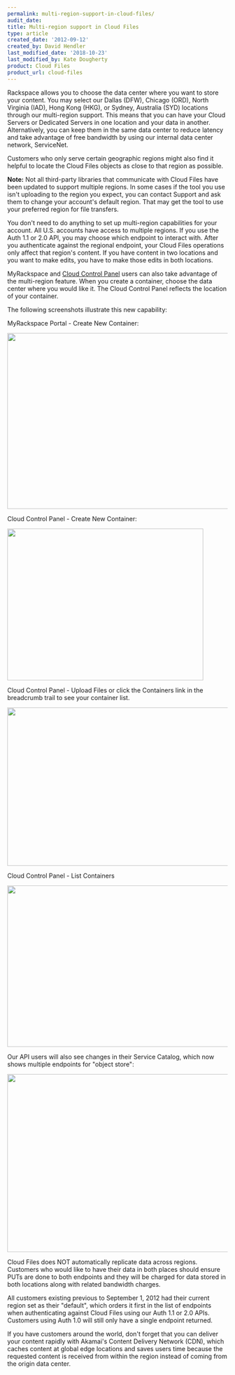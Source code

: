 ```yaml
---
permalink: multi-region-support-in-cloud-files/
audit_date:
title: Multi-region support in Cloud Files
type: article
created_date: '2012-09-12'
created_by: David Hendler
last_modified_date: '2018-10-23'
last_modified_by: Kate Dougherty
product: Cloud Files
product_url: cloud-files
---
```


Rackspace allows you to choose the data center where you want to
store your content. You may select our Dallas (DFW), Chicago (ORD),
North Virginia (IAD), Hong Kong (HKG), or Sydney, Australia (SYD)
locations through our multi-region support. This means that you can have your
Cloud Servers or Dedicated Servers in one location and your data in
another. Alternatively, you can keep them in the same data center to reduce
latency and take advantage of free bandwidth by using our internal data center
network, ServiceNet.

Customers who only serve certain geographic regions might also find it
helpful to locate the Cloud Files objects as close to that region as
possible.

**Note:** Not all third-party libraries that communicate with
Cloud Files have been updated to support multiple regions. In some
cases if the tool you use isn't uploading to the region you expect, you
can contact Support and ask them to change your account's default
region. That may get the tool to use your preferred region for file
transfers.

You don't need to do anything to set up multi-region capabilities for
your account. All U.S. accounts have access to multiple regions. If you
use the Auth 1.1 or 2.0 API, you may choose which endpoint to interact
with. After you authenticate against the regional endpoint, your
Cloud Files operations only affect that region's content. If
you have content in two locations and you want to make edits, you
have to make those edits in both locations.

MyRackspace and [Cloud Control Panel](https://login.rackspace.com/)
users can also take advantage of the multi-region feature. When you
create a container, choose the data center where you would like it. The
Cloud Control Panel reflects the location of your container.

The following screenshots illustrate this new capability:

MyRackspace Portal - Create New Container:

<img src="{% asset_path cloud-files/multi-region-support-in-cloud-files/CreateContainer.png %}" width="745" height="401" />

Cloud Control Panel - Create New Container:

<img src="{% asset_path cloud-files/multi-region-support-in-cloud-files/TestContainerVirginia_0.png %}" width="448" height="346" />

Cloud Control Panel - Upload Files or click the Containers link in the
breadcrumb trail to see your container list.

<img src="{% asset_path cloud-files/multi-region-support-in-cloud-files/ContainerContent_0.png %}" width="727" height="361" />

Cloud Control Panel - List Containers

<img src="{% asset_path cloud-files/multi-region-support-in-cloud-files/ContainerList_0.png %}" width="1003" height="368" />

Our API users will also see changes in their Service Catalog, which now
shows multiple endpoints for "object store":

<img src="{% asset_path cloud-files/multi-region-support-in-cloud-files/cf%20-%20api%20access%20points.png %}" width="599" height="406" />

Cloud Files does NOT automatically replicate data across regions.
Customers who would like to have their data in both places should ensure
PUTs are done to both endpoints and they will be charged for data stored
in both locations along with related bandwidth charges.

All customers existing previous to September 1, 2012 had their current
region set as their "default", which orders it first in the list of
endpoints when authenticating against Cloud Files using our Auth 1.1 or
2.0 APIs. Customers using Auth 1.0 will still only have a single
endpoint returned.

If you have customers around the world, don't forget that you can
deliver your content rapidly with Akamai's Content Delivery Network
(CDN), which caches content at global edge locations and saves users
time because the requested content is received from within the region
instead of coming from the origin data center.
